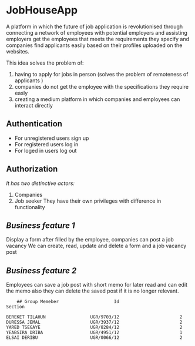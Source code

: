 # JobHouseApp
  A platform in which the future of job application is revolutionised through connecting a network of employees with potential employers and assisting employers get the employees that meets the requirements they specify and companies find applicants easily based on their profiles uploaded on the websites.
  
 This idea  solves the problem of:

  1. having to apply for jobs  in person (solves the problem of remoteness of applicants )
  2. companies do not get the employee with the specifications they require easly
  3. creating a medium platform in which companies and employees can interact directly 


## Authentication
* For unregistered users sign up 
* For registered users log in
* For loged in users log out

## Authorization
*It has two distinctive actors:*
1. Companies
2. Job seeker
They have their own privileges with difference in functionality

## *Business feature 1*
Display a form after filled by the employee, companies can post a job vacancy 
We can create, read, update and delete a form and a job vacancy post

## *Business feature 2*
Employees can save a job post with short memo for later read and can edit the memo also they can delete
the saved post if it is no longer relevant.

        ## Group Memeber                     Id                        Section
      
	BEREKET TILAHUN                 UGR/9703/12                       2
	DURESSA JEMAL                   UGR/3937/12                       2
	YARED TSEGAYE                   UGR/8284/12                       2  
	YEABSIRA DRIBA                  UGR/4951/12                       1
	ELSAI DERIBU                    UGR/0066/12                       2


